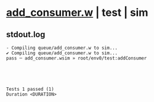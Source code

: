 # [add_consumer.w](../../../../examples/tests/valid/add_consumer.w) | test | sim

## stdout.log
```log
- Compiling queue/add_consumer.w to sim...
✔ Compiling queue/add_consumer.w to sim...
pass ─ add_consumer.wsim » root/env0/test:addConsumer
 




Tests 1 passed (1) 
Duration <DURATION>

```

